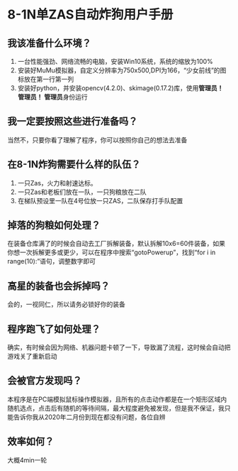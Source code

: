 # 8-1N单ZAS自动炸狗用户手册

## 我该准备什么环境？
1. 一台性能强劲、网络流畅的电脑，安装Win10系统，系统的缩放为100%
2. 安装好MuMu模拟器，自定义分辨率为750x500,DPI为166，“少女前线”的图标放在第一行第一列
3. 安装好python，并安装opencv(4.2.0)、skimage(0.17.2)库，使用**管理员！ 管理员！ 管理员**身份运行

## 我一定要按照这些进行准备吗？
当然不，只要你看了理解了程序，你可以按照你自己的想法去准备

## 在8-1N炸狗需要什么样的队伍？
1. 一只Zas，火力和射速达标。
2. 一只Zas和老板们放在一队，一只狗粮放在二队
3. 在梯队预设里一队在4号位放一只ZAS，二队保存打手队配置

## 掉落的狗粮如何处理？
在装备仓库满了的时候会自动去工厂拆解装备，默认拆解10x6=60件装备，如果你想一次拆解更多或更少，可以在程序中搜索“gotoPowerup”，找到“for i in range(10):”语句，调整数字即可

## 高星的装备也会拆掉吗？
会的，一视同仁，所以请务必锁好你的装备

## 程序跑飞了如何处理？
确实，有时候会因为网络、机器问题卡顿了一下，导致漏了流程，这时候会自动把游戏关了重新启动

## 会被官方发现吗？
本程序是在PC端模拟鼠标操作模拟器，且所有的点击动作都是在一个矩形区域内随机选点，点击后有随机的等待间隔，最大程度避免被发现，但是我不保证，我只能告诉你我从2020年二月份到现在都没有问题，各位自辨

## 效率如何？
大概4min一轮

